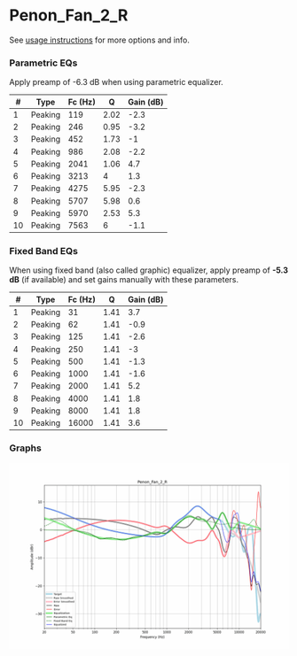 # Penon_Fan_2_R
See [usage instructions](https://github.com/jaakkopasanen/AutoEq#usage) for more options and info.

### Parametric EQs
Apply preamp of -6.3 dB when using parametric equalizer.

|   # | Type    |   Fc (Hz) |    Q |   Gain (dB) |
|-----|---------|-----------|------|-------------|
|   1 | Peaking |       119 | 2.02 |        -2.3 |
|   2 | Peaking |       246 | 0.95 |        -3.2 |
|   3 | Peaking |       452 | 1.73 |        -1   |
|   4 | Peaking |       986 | 2.08 |        -2.2 |
|   5 | Peaking |      2041 | 1.06 |         4.7 |
|   6 | Peaking |      3213 | 4    |         1.3 |
|   7 | Peaking |      4275 | 5.95 |        -2.3 |
|   8 | Peaking |      5707 | 5.98 |         0.6 |
|   9 | Peaking |      5970 | 2.53 |         5.3 |
|  10 | Peaking |      7563 | 6    |        -1.1 |

### Fixed Band EQs
When using fixed band (also called graphic) equalizer, apply preamp of **-5.3 dB** (if available) and set gains manually with these parameters.

|   # | Type    |   Fc (Hz) |    Q |   Gain (dB) |
|-----|---------|-----------|------|-------------|
|   1 | Peaking |        31 | 1.41 |         3.7 |
|   2 | Peaking |        62 | 1.41 |        -0.9 |
|   3 | Peaking |       125 | 1.41 |        -2.6 |
|   4 | Peaking |       250 | 1.41 |        -3   |
|   5 | Peaking |       500 | 1.41 |        -1.3 |
|   6 | Peaking |      1000 | 1.41 |        -1.6 |
|   7 | Peaking |      2000 | 1.41 |         5.2 |
|   8 | Peaking |      4000 | 1.41 |         1.8 |
|   9 | Peaking |      8000 | 1.41 |         1.8 |
|  10 | Peaking |     16000 | 1.41 |         3.6 |

### Graphs
![](./Penon_Fan_2_R.png)
